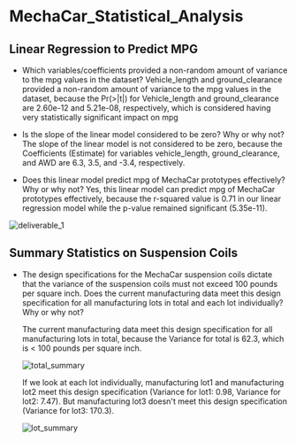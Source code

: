 # MechaCar_Statistical_Analysis
## Linear Regression to Predict MPG
- Which variables/coefficients provided a non-random amount of variance to the mpg values in the dataset?
  Vehicle_length and ground_clearance provided a non-random amount of variance to the mpg values in the dataset, because the Pr(>|t|) for Vehicle_length and ground_clearance are 2.60e-12 and 5.21e-08, respectively, which is considered having very statistically significant impact on mpg
  
- Is the slope of the linear model considered to be zero? Why or why not?
  The slope of the linear model is not considered to be zero, because the Coefficients (Estimate) for variables vehicle_length, ground_clearance, and AWD are 6.3, 3.5, and -3.4, respectively. 
  
- Does this linear model predict mpg of MechaCar prototypes effectively? Why or why not?
  Yes, this linear model can predict mpg of MechaCar prototypes effectively, because the r-squared value is  0.71 in our linear regression model while the p-value remained significant (5.35e-11).

![deliverable_1](https://user-images.githubusercontent.com/90361056/147861208-567c890d-c29f-46e0-84fa-a43985408170.JPG)

## Summary Statistics on Suspension Coils
- The design specifications for the MechaCar suspension coils dictate that the variance of the suspension coils must not exceed 100 pounds per square inch. Does the current manufacturing data meet this design specification for all manufacturing lots in total and each lot individually? Why or why not?

  The current manufacturing data meet this design specification for all manufacturing lots in total, because the Variance for total is 62.3, which is < 100 pounds per square inch. 
  
  ![total_summary](https://user-images.githubusercontent.com/90361056/147861939-84f0148e-b8cb-4406-b2d7-1ab7a761d213.JPG)
  
  If we look at each lot individually, manufacturing lot1 and manufacturing lot2 meet this design specification (Variance for lot1: 0.98, Variance for lot2: 7.47). But manufacturing lot3 doesn't meet this design specification (Variance for lot3: 170.3).
  
  ![lot_summary](https://user-images.githubusercontent.com/90361056/147862009-775993b9-9b38-4aa9-ba9d-757517ea3685.JPG)

  
